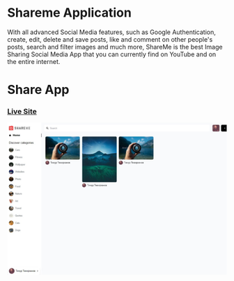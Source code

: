 # Shareme Application

With all advanced Social Media features, such as Google Authentication, create, edit, delete and save posts, like and comment on other people's posts, search and filter images and much more, ShareMe is the best Image Sharing Social Media App that you can currently find on YouTube and on the entire internet.

# Share App
### [Live Site](https://share-me-applic.netlify.app)

![GraphCMS Blog](https://github.com/Timur0895/Share-ma-app/blob/main/screen.jpg)

